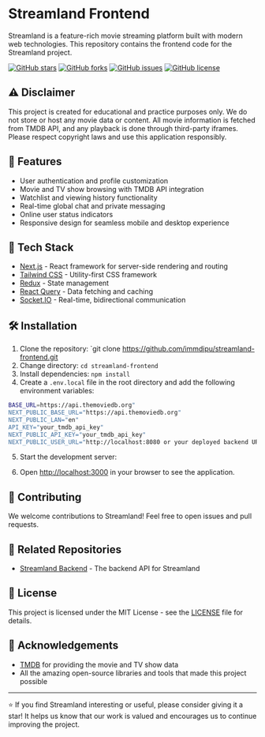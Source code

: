 # Streamland Frontend

Streamland is a feature-rich movie streaming platform built with modern web technologies. This repository contains the frontend code for the Streamland project.

[![GitHub stars](https://img.shields.io/github/stars/immdipu/Streamland-frontend.svg?style=social&label=Star&maxAge=2592000)](https://GitHub.com/immdpu/Streamland-frontend/stargazers/)
[![GitHub forks](https://img.shields.io/github/forks/immdipu/Streamland-frontend.svg?style=social&label=Fork&maxAge=2592000)](https://GitHub.com/immdipu/Streamland-frontend/network/)
[![GitHub issues](https://img.shields.io/github/issues/immdipu/Streamland-frontend.svg)](https://GitHub.com/immdipu/Streamland-frontend/issues/)
[![GitHub license](https://img.shields.io/github/license/immdipu/Streamland-frontend.svg)](https://github.com/immdipu/Streamland-frontend/blob/master/LICENSE)

## ⚠️ Disclaimer

This project is created for educational and practice purposes only. We do not store or host any movie data or content. All movie information is fetched from TMDB API, and any playback is done through third-party iframes. Please respect copyright laws and use this application responsibly.

## 🌟 Features

- User authentication and profile customization
- Movie and TV show browsing with TMDB API integration
- Watchlist and viewing history functionality
- Real-time global chat and private messaging
- Online user status indicators
- Responsive design for seamless mobile and desktop experience

## 🚀 Tech Stack

- [Next.js](https://nextjs.org/) - React framework for server-side rendering and routing
- [Tailwind CSS](https://tailwindcss.com/) - Utility-first CSS framework
- [Redux](https://redux.js.org/) - State management
- [React Query](https://react-query.tanstack.com/) - Data fetching and caching
- [Socket.IO](https://socket.io/) - Real-time, bidirectional communication

## 🛠 Installation

1. Clone the repository: `git clone https://github.com/immdipu/streamland-frontend.git
2. Change directory: `cd streamland-frontend`
3. Install dependencies: `npm install`
4. Create a `.env.local` file in the root directory and add the following environment variables:

```bash
BASE_URL=https://api.themoviedb.org"
NEXT_PUBLIC_BASE_URL="https://api.themoviedb.org"
NEXT_PUBLIC_LAN="en"
API_KEY="your_tmdb_api_key"
NEXT_PUBLIC_API_KEY="your_tmdb_api_key"
NEXT_PUBLIC_USER_URL="http://localhost:8080 or your deployed backend URL"
```

5. Start the development server:

6. Open [http://localhost:3000](http://localhost:3000) in your browser to see the application.

## 🤝 Contributing

We welcome contributions to Streamland! Feel free to open issues and pull requests.

## 🔗 Related Repositories

- [Streamland Backend](https://github.com/immdipu/streamland-backend) - The backend API for Streamland

## 📜 License

This project is licensed under the MIT License - see the [LICENSE](LICENSE) file for details.

## 🙏 Acknowledgements

- [TMDB](https://www.themoviedb.org/) for providing the movie and TV show data
- All the amazing open-source libraries and tools that made this project possible

---

⭐️ If you find Streamland interesting or useful, please consider giving it a star! It helps us know that our work is valued and encourages us to continue improving the project.
